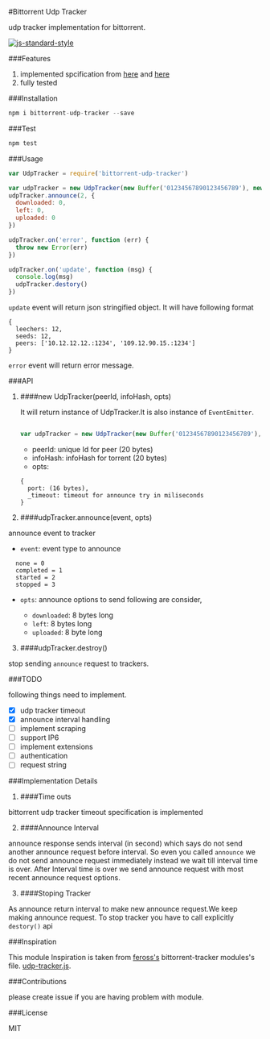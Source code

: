 #Bittorrent Udp Tracker

udp tracker implementation for bittorrent.

[![js-standard-style](https://img.shields.io/badge/code%20style-standard-brightgreen.svg?style=flat)](https://github.com/feross/standard)

###Features
1. implemented spcification from [here](http://www.bittorrent.org/beps/bep_0015.html) and [here](http://www.rasterbar.com/products/libtorrent/udp_tracker_protocol.html)
2. fully tested

###Installation
```js
npm i bittorrent-udp-tracker --save
```

###Test
```js
npm test
```
###Usage
```js
var UdpTracker = require('bittorrent-udp-tracker')

var udpTracker = new UdpTracker(new Buffer('01234567890123456789'), new Buffer('12345678901234567890'), announceUrl, {'port': 1234})
udpTracker.announce(2, {
  downloaded: 0,
  left: 0,
  uploaded: 0
})

udpTracker.on('error', function (err) {
  throw new Error(err)
})

udpTracker.on('update', function (msg) {
  console.log(msg)
  udpTracker.destory()
})
```

`update` event will return json stringified object. It will have following format
```
{
  leechers: 12,
  seeds: 12,
  peers: ['10.12.12.12.:1234', '109.12.90.15.:1234']
}
```

`error` event will return error message.

###API

1. ####new UdpTracker(peerId, infoHash, opts)

    It will return instance of UdpTracker.It is also instance of `EventEmitter`.

    ```js

    var udpTracker = new UdpTracker(new Buffer('01234567890123456789'), new Buffer('12345678901234567890'), announceUrl, {'port': 1234})

    ```

   * peerId: unique Id for peer (20 bytes)
   * infoHash: infoHash for torrent (20 bytes)
   * opts:
   ```
   {
     port: (16 bytes),
     _timeout: timeout for announce try in miliseconds
   }
   ```

2. ####udpTracker.announce(event, opts)

  announce event to tracker

  * `event`: event type to announce
  ```
    none = 0
    completed = 1
    started = 2
    stopped = 3
  ```
  * `opts`: announce options to send following are consider,

    * `downloaded`:  8 bytes long
    * `left`: 8 bytes long
    * `uploaded`: 8 byte long

3. ####udpTracker.destroy()

  stop sending `announce` request to trackers.

###TODO  

following things need to implement.

  - [x] udp tracker timeout
  - [x] announce interval handling
  - [ ] implement scraping
  - [ ] support IP6
  - [ ] implement extensions
  - [ ] authentication
  - [ ] request string

###Implementation Details

1. ####Time outs

  bittorrent udp tracker timeout specification is implemented

2. ####Announce Interval

  announce response sends interval (in second) which says do not send another announce request before interval. So even you called `announce` we do not send announce request immediately instead we wait till interval time is over.
  After Interval time is over we send announce request with most recent announce request options.

3. ####Stoping Tracker

  As announce return interval to make new announce request.We keep making announce request. To stop tracker you have to call explicitly `destory()` api

###Inspiration

This module Inspiration is taken from [feross's](https://twitter.com/feross) bittorrent-tracker modules's file. [udp-tracker.js](https://github.com/feross/bittorrent-tracker/blob/master/lib/udp-tracker.js).

###Contributions

please create issue if you are having problem with module.

###License

MIT

